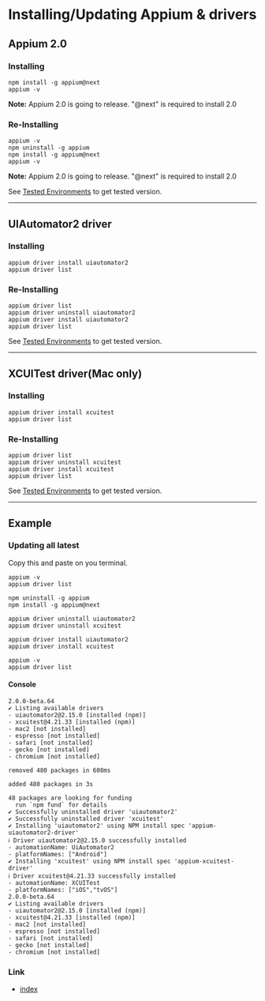 # Installing/Updating Appium & drivers

## Appium 2.0

### Installing

```
npm install -g appium@next
appium -v
```

**Note:** Appium 2.0 is going to release. "@next" is required to install 2.0

### Re-Installing

```
appium -v
npm uninstall -g appium
npm install -g appium@next
appium -v
```

**Note:** Appium 2.0 is going to release. "@next" is required to install 2.0

See [Tested Environments](../environments.md) to get tested version.

<hr>

## UIAutomator2 driver

### Installing

```
appium driver install uiautomator2
appium driver list
```

### Re-Installing

```
appium driver list
appium driver uninstall uiautomator2
appium driver install uiautomator2
appium driver list
```

See [Tested Environments](../environments.md) to get tested version.

<hr>

## XCUITest driver(Mac only)

### Installing

```
appium driver install xcuitest
appium driver list
```

### Re-Installing

```
appium driver list
appium driver uninstall xcuitest
appium driver install xcuitest
appium driver list
```

See [Tested Environments](../environments.md) to get tested version.

<hr>

## Example

### Updating all latest

Copy this and paste on you terminal.

```
appium -v
appium driver list

npm uninstall -g appium
npm install -g appium@next

appium driver uninstall uiautomator2
appium driver uninstall xcuitest

appium driver install uiautomator2
appium driver install xcuitest

appium -v
appium driver list
```

#### Console

```
2.0.0-beta.64
✔ Listing available drivers
- uiautomator2@2.15.0 [installed (npm)]
- xcuitest@4.21.33 [installed (npm)]
- mac2 [not installed]
- espresso [not installed]
- safari [not installed]
- gecko [not installed]
- chromium [not installed]

removed 480 packages in 608ms

added 480 packages in 3s

48 packages are looking for funding
  run `npm fund` for details
✔ Successfully uninstalled driver 'uiautomator2'
✔ Successfully uninstalled driver 'xcuitest'
✔ Installing 'uiautomator2' using NPM install spec 'appium-uiautomator2-driver'
ℹ Driver uiautomator2@2.15.0 successfully installed
- automationName: UiAutomator2
- platformNames: ["Android"]
✔ Installing 'xcuitest' using NPM install spec 'appium-xcuitest-driver'
ℹ Driver xcuitest@4.21.33 successfully installed
- automationName: XCUITest
- platformNames: ["iOS","tvOS"]
2.0.0-beta.64
✔ Listing available drivers
- uiautomator2@2.15.0 [installed (npm)]
- xcuitest@4.21.33 [installed (npm)]
- mac2 [not installed]
- espresso [not installed]
- safari [not installed]
- gecko [not installed]
- chromium [not installed]
```

### Link

- [index](../index.md)
